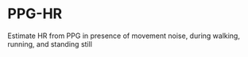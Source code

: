 # PPG-HR
Estimate HR from PPG in presence of movement noise, during walking, running, and standing still

